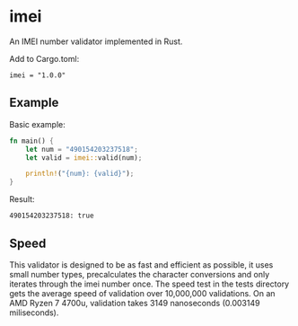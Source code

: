 # imei
An IMEI number validator implemented in Rust.

Add to Cargo.toml:
```
imei = "1.0.0"
```

## Example
Basic example:
```rust
fn main() {
    let num = "490154203237518";
    let valid = imei::valid(num);

    println!("{num}: {valid}");
}
```

Result:
```
490154203237518: true
```

## Speed
This validator is designed to be as fast and efficient as possible, it uses small number types, precalculates the character conversions and only iterates through the imei number once. The speed test in the tests directory gets the average speed of validation over 10,000,000 validations. On an AMD Ryzen 7 4700u, validation takes 3149 nanoseconds (0.003149 miliseconds).
